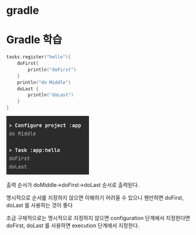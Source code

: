 # gradle

# Gradle 학습

``` kotlin
tasks.register("hello"){
    doFirst{
        println("doFirst")
    }
    println("do Middle")
    doLast {
        println("doLast")
    }
}
```
![initial](./resource/hellotask.PNG)

출력 순서가 doMiddle->doFirst->doLast 순서로 출력된다.

명시적으로 순서를 지정하지 않으면 이해하기 어려울 수 있으니
웬만하면 doFirst, doLast 를 사용하는 것이 좋다

조금 구체적으로는 명시적으로 지정하지 않으면 configuration 단계에서
지정한다면 doFirst, doLast 를 사용하면 execution 단계에서 지정한다.
